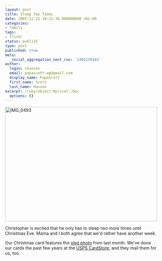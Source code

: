 ```yaml
---
layout: post
title: Sleep Two Times
date: 2005-12-22 10:22:30.000000000 +01:00
categories:
- family
tags:
- flickr
status: publish
type: post
published: true
meta:
  _social_aggregation_next_run: '1392139143'
author:
  login: shanson
  email: papascott-wp@gmail.com
  display_name: PapaScott
  first_name: Scott
  last_name: Hanson
excerpt: !ruby/object:Hpricot::Doc
  options: {}
---
```

<p><a href="http://www.flickr.com/photos/papascott/76172400/" title="Sleep Two Times"><img src="http://static.flickr.com/40/76172400_1cb29b539b.jpg" width="500" height="375" alt="IMG_0493" /></a></p>
<p>Christopher is excited that he only has to sleep two more times until Christmas Eve. Mama and I both agree that we'd rather have another week.</p>
<p>Our Christmas card features the <a href="http://www.papascott.de/archives/2005/11/26/snow-day/" title="PapaScott &raquo; Blog Archive &raquo; Snow Day">sled photo</a> from last month. We've done our cards the past few years at the <a href="http://www.cardstore.com/asp/usps/">USPS CardStore</a>, and they mail them for us, too.</p>
